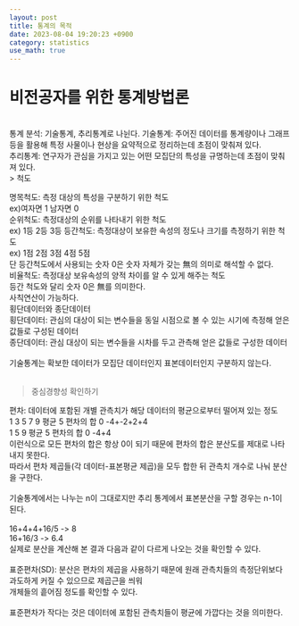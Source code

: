 ```yaml
---
layout: post
title: 통계의 목적
date: 2023-08-04 19:20:23 +0900
category: statistics 
use_math: true
---
```

# 비전공자를 위한 통계방법론    
<br>
통계 분석: 기술통계, 추리통계로 나뉜다.  
기술통계: 주어진 데이터를 통계량이나 그래프 등을 활용해 특정 사물이나  
현상을 요약적으로 정리하는데 초점이 맞춰져 있다.
<br>    
추리통계: 연구자가 관심을 가지고 있는 어떤 모집단의 특성을 규명하는데 초점이 맞춰져 있다.  
<br>    
> 척도  

명목척도: 측정 대상의 특성을 구분하기 위한 척도  
ex)여자면 1 남자면 0  
순위척도: 측정대상의 순위를 나타내기 위한 척도   
ex) 1등 2등 3등 
등간척도: 측정대상이 보유한 속성의 정도나 크기를 측정하기 위한 척도  
ex) 1점 2점 3점 4점 5점  
단 등간척도에서 사용되는 숫자 0은 숫자 자체가 갖는 無의 의미로 해석할 수 없다.    
비율척도: 측정대상 보유속성의 양적 차이를 알 수 있게 해주는 척도  
등간 척도와 달리 숫자 0은 無를 의미한다.  
사칙연산이 가능하다.
<br> 
횡단데이터와 종단데이터  
횡단데이터: 관심의 대상이 되는 변수들을 동일 시점으로 볼 수 있는 시기에 측정해 얻은 값들로 구성된 데이터  
종단데이터: 관심 대상이 되는 변수들을 시차를 두고 관측해 얻은 값들로 구성한 데이터
<br>  
기술통계는 확보한 데이터가 모집단 데이터인지 표본데이터인지 구분하지 않는다.  
<br>  
> 중심경향성 확인하기  

편차: 데이터에 포함된 개별 관측치가 해당 데이터의 평균으로부터 떨어져 있는 정도  
1 3 5 7 9 평균 5 편차의 합 0 -4+-2+2+4  
1   5   9 평균 5  편차의 합 0 -4+4  
이런식으로 모든 편차의 합은 항상 0이 되기 때문에 편차의 합은 분산도를 제대로 나타내지 못한다.      
따라서 편차 제곱들(각 데이터-표본평균 제곱)을 모두 합한 뒤 관측치 개수로 나눠 분산을 구한다.
<br>  
기술통계에서는 나누는 n이 그대로지만 추리 통계에서 표본분산을 구할 경우는 n-1이 된다.
<br>    
16+4+4+16/5 -> 8  
16+16/3  -> 6.4  
실제로 분산을 계산해 본 결과 다음과 같이 다르게 나오는 것을 확인할 수 있다.
<br>  
표준편차(SD): 분산은 편차의 제곱을 사용하기 때문에 원래 관측치들의 측정단위보다 과도하게 커질 수 있으므로 제곱근을 씌워  
개체들의 흩어짐 정도를 확인할 수 있다.
<br>  
표준편차가 작다는 것은 데이터에 포함된 관측치들이 평균에 가깝다는 것을 의미한다.  
  

